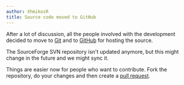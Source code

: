 ```yaml
---
author: XhmikosR
title: Source code moved to GitHub
---
```


After a lot of discussion, all the people involved with the development decided
to move to [Git](https://git-scm.com/) and to [GitHub](https://github.com/mpc-hc/mpc-hc)
for hosting the source.

The SourceForge SVN repository isn't updated anymore, but this might change
in the future and we might sync it.

Things are easier now for people who want to contribute.
Fork the repository, do your changes and then create
a [pull request](https://github.com/mpc-hc/mpc-hc/pulls).

